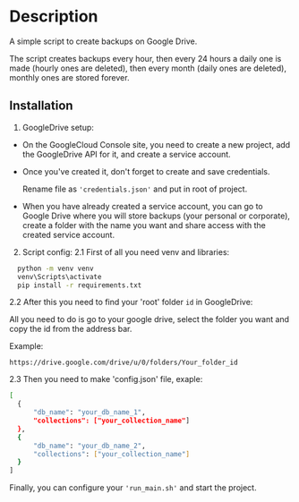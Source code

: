 
# Description

A simple script to create backups on Google Drive.

The script creates backups every hour, then every 24 hours a daily one is made (hourly ones are deleted), then every month (daily ones are deleted), monthly ones are stored forever. 



## Installation

1) GoogleDrive setup:
- On the GoogleCloud Console site, you need to create a new project, add the GoogleDrive API for it, and create a service account.

- Once you've created it, don't forget to create and save credentials. 
    
    Rename file as ```'credentials.json'``` and put in root of project.
- When you have already created a service account, you can go to Google Drive where you will store backups (your personal or corporate), create a folder with the name you want and share access with the created service account.

2) Script config:
2.1 First of all you need venv and libraries:
```bash
  python -m venv venv
  venv\Scripts\activate
  pip install -r requirements.txt
```

2.2 After this you need to find your 'root' folder ```id``` in GoogleDrive:

All you need to do is go to your google drive, select the folder you want and copy the id from the address bar.

Example: 

    https://drive.google.com/drive/u/0/folders/Your_folder_id


2.3 Then you need to make 'config.json' file, exaple:
```bash
[
  {
      "db_name": "your_db_name_1",
      "collections": ["your_collection_name"]
  },
  {
      "db_name": "your_db_name_2",
      "collections": ["your_collection_name"]
  }
]
```

Finally, you can configure your ```'run_main.sh'``` and start the project.